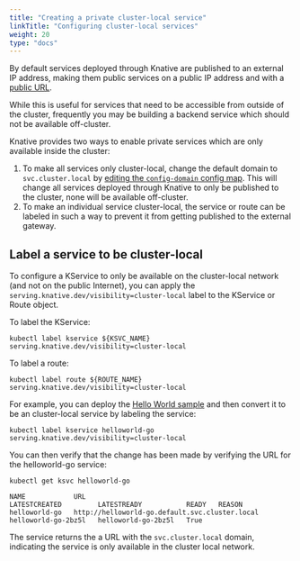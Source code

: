 ```yaml
---
title: "Creating a private cluster-local service"
linkTitle: "Configuring cluster-local services"
weight: 20
type: "docs"
---
```


By default services deployed through Knative are published to an external IP
address, making them public services on a public IP address and with a
[public URL](./using-a-custom-domain.md).

While this is useful for services that need to be accessible from outside
of the cluster, frequently you may be building a backend service which
should not be available off-cluster.

Knative provides two ways to enable private services which are only available
inside the cluster:

1. To make all services only cluster-local, change the default domain
   to `svc.cluster.local` by [editing the `config-domain` config map](./using-a-custom-domain.md).
   This will change all services deployed through Knative to only be published
   to the cluster, none will be available off-cluster.
1. To make an individual service cluster-local, the service or route can be
   labeled in such a way to prevent it from getting published to the external
   gateway.
   
## Label a service to be cluster-local

To configure a KService to only be available on the cluster-local network (and not
on the public Internet), you can apply the `serving.knative.dev/visibility=cluster-local`
label to the KService or Route object.

To label the KService:

```shell
kubectl label kservice ${KSVC_NAME} serving.knative.dev/visibility=cluster-local
```

To label a route:

```shell
kubectl label route ${ROUTE_NAME} serving.knative.dev/visibility=cluster-local
```

For example, you can deploy the [Hello World sample](./samples/helloworld-go)
and then convert it to be an cluster-local service by labeling the service:

```shell
kubectl label kservice helloworld-go serving.knative.dev/visibility=cluster-local
```

You can then verify that the change has been made by verifying the URL for
the helloworld-go service:

```shell
kubectl get ksvc helloworld-go

NAME            URL                                              LATESTCREATED         LATESTREADY           READY   REASON
helloworld-go   http://helloworld-go.default.svc.cluster.local   helloworld-go-2bz5l   helloworld-go-2bz5l   True
```

The service returns the a URL with the `svc.cluster.local`
domain, indicating the service is only available in the cluster local network.
